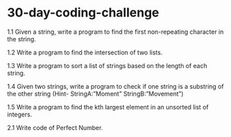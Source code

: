 # 30-day-coding-challenge

1.1 Given a string, write a program to find the first non-repeating character in the string. 

1.2 Write a program to find the intersection of two lists.

1.3 Write a program to sort a list of strings based on the length of each string. 

1.4 Given two strings, write a program to check if one string  is a substring  of the other string (Hint- StringA:”Moment” StringB:”Movement”)

1.5 Write a program to find the kth largest element in an unsorted list of integers.


2.1 Write code of Perfect Number.

